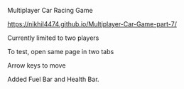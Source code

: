 Multiplayer Car Racing Game

https://nikhil4474.github.io/Multiplayer-Car-Game-part-7/

Currently limited to two players

To test, open same page in two tabs

Arrow keys to move

Added Fuel Bar and Health Bar.
